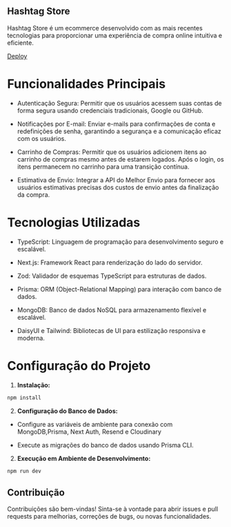 ## Hashtag Store

Hashtag Store é um ecommerce desenvolvido com as mais recentes tecnologias para proporcionar uma experiência de compra online intuitiva e eficiente.

[Deploy](https://hashtagtest.shop/)


# Funcionalidades Principais

- Autenticação Segura: Permitir que os usuários acessem suas contas de forma segura usando credenciais tradicionais, Google ou GitHub.

- Notificações por E-mail: Enviar e-mails para confirmações de conta e redefinições de senha, garantindo a segurança e a comunicação eficaz com os usuários.

- Carrinho de Compras: Permitir que os usuários adicionem itens ao carrinho de compras mesmo antes de estarem logados. Após o login, os itens permanecem no carrinho para uma transição contínua.

- Estimativa de Envio: Integrar a API do Melhor Envio para fornecer aos usuários estimativas precisas dos custos de envio antes da finalização da compra.

# Tecnologias Utilizadas

- TypeScript: Linguagem de programação para desenvolvimento seguro e escalável.

- Next.js: Framework React para renderização do lado do servidor.

- Zod: Validador de esquemas TypeScript para estruturas de dados.

- Prisma: ORM (Object-Relational Mapping) para interação com banco de dados.

- MongoDB: Banco de dados NoSQL para armazenamento flexível e escalável.

- DaisyUI e Tailwind: Bibliotecas de UI para estilização responsiva e moderna.

# Configuração do Projeto

1. **Instalação:**

```bash
npm install
```
2. **Configuração do Banco de Dados:**

- Configure as variáveis de ambiente para conexão com MongoDB,Prisma, Next Auth, Resend e Cloudinary

- Execute as migrações do banco de dados usando Prisma CLI.

2. **Execução em Ambiente de Desenvolvimento:**

```bash
npm run dev
```

## Contribuição

Contribuições são bem-vindas! Sinta-se à vontade para abrir issues e pull requests para melhorias, correções de bugs, ou novas funcionalidades.
